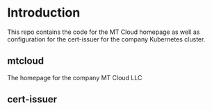# Introduction
This repo contains the code for the MT Cloud homepage as well as configuration for the cert-issuer for the company Kubernetes cluster.

## mtcloud
The homepage for the company MT Cloud LLC

## cert-issuer 